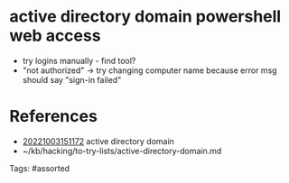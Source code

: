 # active directory domain powershell web access
- try logins manually - find tool?
- "not authorized" -> try changing computer name because error msg should say "sign-in failed"

# References
- [20221003151172](/zet/20221003151172/) active directory domain
- ~/kb/hacking/to-try-lists/active-directory-domain.md

Tags:
    #assorted

